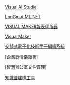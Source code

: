 [Visual AI Studio](/PDFs/Visual%20AI%20Studio.pdf)

[LonGreat ML.NET](http://github.longreat.net)

[VISUAL MAKER報表伺服器](/PDFs/VISUAL%20MAKER報表伺服器.pdf)

[Visual Maker](/PDFs/VisualMaker15DM.pdf)

[交談式電子化技術手冊編輯系統](/PDFs/交談式電子化技術手冊編輯系統.pdf)

[企業戰情儀錶板]

[智慧辦公室文件管理]

[知識圖建構工具](/PDFs/知識圖建構工具.pdf)
